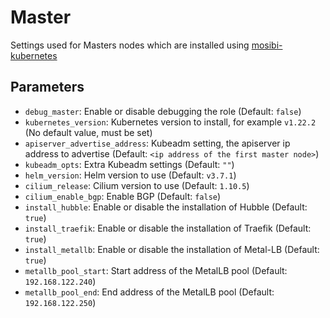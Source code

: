 # Master
Settings used for Masters nodes which are installed using [mosibi-kubernetes](https://github.com/Mosibi/mosibi-kubernetes)

## Parameters
* `debug_master`: Enable or disable debugging the role (Default: `false`)
* `kubernetes_version`: Kubernetes version to install, for example `v1.22.2` (No default value, must be set)
* `apiserver_advertise_address`: Kubeadm setting, the apiserver ip address to advertise (Default: `<ip address of the first master node>`)
* `kubeadm_opts`: Extra Kubeadm settings (Default: `""`)
* `helm_version`: Helm version to use (Default: `v3.7.1`)
* `cilium_release`: Cilium version to use (Default: `1.10.5`)
* `cilium_enable_bgp`: Enable BGP (Default: `false`)
* `install_hubble`: Enable or disable the installation of Hubble (Default: `true`)
* `install_traefik`: Enable or disable the installation of Traefik (Default: `true`)
* `install_metallb`: Enable or disable the installation of Metal-LB (Default: `true`)
* `metallb_pool_start`: Start address of the MetalLB pool (Default: `192.168.122.240`)
* `metallb_pool_end`: End address of the MetalLB pool (Default: `192.168.122.250`)
